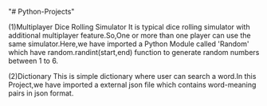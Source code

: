 "# Python-Projects" 

(1)Multiplayer Dice Rolling Simulator
It is typical dice rolling simulator with additional multiplayer feature.So,One or more than one player can use the same simulator.Here,we have imported a Python Module called 'Random' which have random.randint(start,end) function to generate random numbers between 1 to 6.


(2)Dictionary
This is simple dictionary where user can search a word.In this Project,we have imported a external json file which contains word-meaning pairs in json format.